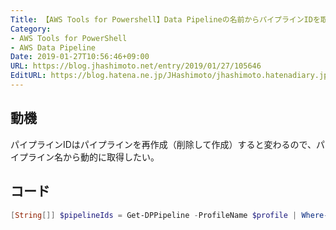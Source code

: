 ```yaml
---
Title: 【AWS Tools for Powershell】Data Pipelineの名前からパイプラインIDを取得する
Category:
- AWS Tools for PowerShell
- AWS Data Pipeline
Date: 2019-01-27T10:56:46+09:00
URL: https://blog.jhashimoto.net/entry/2019/01/27/105646
EditURL: https://blog.hatena.ne.jp/JHashimoto/jhashimoto.hatenadiary.jp/atom/entry/98012380841278032
---
```


## 動機
パイプラインIDはパイプラインを再作成（削除して作成）すると変わるので、パイプライン名から動的に取得したい。

<!-- more -->

## コード

```ps1
[String[]] $pipelineIds = Get-DPPipeline -ProfileName $profile | Where-Object -EQ name $pipelineName | Select-Object -ExpandProperty Id
```

